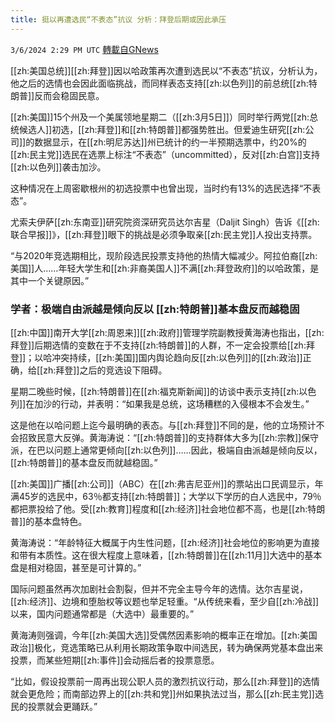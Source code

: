 ```yaml
---
title: 挺以再遭选民“不表态”抗议 分析：拜登后期或因此承压
---
```

`3/6/2024 2:29 PM UTC` [轉載自GNews](https://gnews.org/articles/2371013)

[[zh:美国总统]][[zh:拜登]]因以哈政策再次遭到选民以“不表态”抗议，分析认为，他之后的选情也会因此面临挑战，而同样表态支持[[zh:以色列]]的前总统[[zh:特朗普]]反而会稳固民意。

[[zh:美国]]15个州及一个美属领地星期二（[[zh:3月5日]]）同时举行两党[[zh:总统候选人]]初选，[[zh:拜登]]和[[zh:特朗普]]都强势胜出。但爱迪生研究[[zh:公司]]的数据显示，在[[zh:明尼苏达]]州已统计的约一半预期选票中，约20%的[[zh:民主党]]选民在选票上标注“不表态”（uncommitted），反对[[zh:白宫]]支持[[zh:以色列]]袭击加沙。

这种情况在上周密歇根州的初选投票中也曾出现，当时约有13%的选民选择“不表态”。

尤索夫伊萨[[zh:东南亚]]研究院资深研究员达尔吉星（Daljit Singh）告诉《[[zh:联合早报]]》，[[zh:拜登]]眼下的挑战是必须争取亲[[zh:民主党]]人投出支持票。

“与2020年竞选期相比，现阶段选民投票支持他的热情大幅减少。阿拉伯裔[[zh:美国]]人……年轻大学生和[[zh:非裔美国人]]不满[[zh:拜登政府]]的以哈政策，是其中一个关键原因。”

### 学者：极端自由派越是倾向反以 [[zh:特朗普]]基本盘反而越稳固

[[zh:中国]]南开大学[[zh:周恩来]][[zh:政府]]管理学院副教授黄海涛也指出，[[zh:拜登]]后期选情的变数在于不支持[[zh:特朗普]]的人群，不一定会投票给[[zh:拜登]]；以哈冲突持续，[[zh:美国]]国内舆论趋向反[[zh:以色列]]的[[zh:政治]]正确，给[[zh:拜登]]之后的竞选设下阻碍。

星期二晚些时候，[[zh:特朗普]]在[[zh:福克斯新闻]]的访谈中表示支持[[zh:以色列]]在加沙的行动，并表明：“如果我是总统，这场糟糕的入侵根本不会发生。”

这是他在以哈问题上迄今最明确的表态。与[[zh:拜登]]不同的是，他的立场预计不会招致民意大反弹。黄海涛说：“[[zh:特朗普]]的支持群体大多为[[zh:宗教]]保守派，在巴以问题上通常更倾向[[zh:以色列]]……因此，极端自由派越是倾向反以，[[zh:特朗普]]的基本盘反而就越稳固。”

[[zh:美国]]广播[[zh:公司]]（ABC）在[[zh:弗吉尼亚州]]的票站出口民调显示，年满45岁的选民中，63％都支持[[zh:特朗普]]；大学以下学历的白人选民中，79％都把票投给了他。受[[zh:教育]]程度和[[zh:经济]]社会地位都不高，也是[[zh:特朗普]]的基本盘特色。

黄海涛说：“年龄特征大概属于内生性问题，[[zh:经济]]社会地位的影响更为直接和带有本质性。这在很大程度上意味着，[[zh:特朗普]]在[[zh:11月]]大选中的基本盘是相对稳固，甚至是可计算的。”

国际问题虽然再次加剧社会割裂，但并不完全主导今年的选情。达尔吉星说，[[zh:经济]]、边境和堕胎权等议题也举足轻重。“从传统来看，至少自[[zh:冷战]]以来，国内问题通常都是（大选中）最重要的。”

黄海涛则强调，今年[[zh:美国大选]]受偶然因素影响的概率正在增加。[[zh:美国政治]]极化，竞选策略已从利用长期政策争取中间选民，转为确保两党基本盘出来投票，而某些短期[[zh:事件]]会动摇后者的投票意愿。

“比如，假设投票前一周再出现公职人员的激烈抗议行动，那么[[zh:拜登]]的选情就会更危险；而南部边界上的[[zh:共和党]]州如果执法过当，那么[[zh:民主党]]选民的投票就会更踊跃。”
